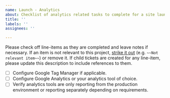 ```yaml
---
name: Launch - Analytics
about: Checklist of analytics related tasks to complete for a site launch.
title: ''
labels: ''
assignees: ''

---
```


Please check off line-items as they are completed and leave notes if necessary.
If an item is not relevant to this project, [strike it out](https://docs.github.com/en/github/writing-on-github/basic-writing-and-formatting-syntax#styling-text)
(e.g. `~~Not relevant item~~`) or remove it. If child tickets are created for
any line-item, please update this description to include references to them.

- [ ] Configure Google Tag Manager if applicable.
- [ ] Configure Google Analytics or your analytics tool of choice.
- [ ] Verify analytics tools are only reporting from the production environment or reporting separately depending on requirements.
